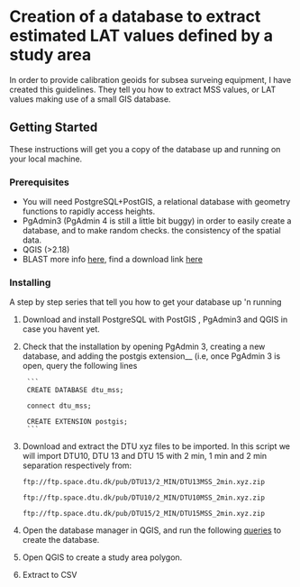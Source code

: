# Creation of a database to extract estimated LAT values defined by a study area

In order to provide calibration geoids for subsea surveing equipment, I have created this guidelines. They tell you how to extract MSS values, or LAT values making use of a small GIS database.

## Getting Started

These instructions will get you a copy of the database up and running on your local machine. 

### Prerequisites

+ You will need PostgreSQL+PostGIS, a relational database with geometry functions to rapidly access heights. 
+ PgAdmin3 (PgAdmin 4 is still a little bit buggy) in order to easily create a database, and to make random checks.  the consistency of the spatial data. 
+ QGIS (>2.18)
+ BLAST more info [here](http://www.blast-project.eu/), find a download link [here](http://blast-project.eu/media.php?file=604)

### Installing

A step by step series that tell you how to get your database up 'n running


1. Download and install PostgreSQL with PostGIS , PgAdmin3 and QGIS in case you havent yet.

2. Check that the installation by opening PgAdmin 3, creating a new database, and adding the postgis extension__
	(i.e, once PgAdmin 3 is open, query the following lines
	
		```
		CREATE DATABASE dtu_mss;
		
		connect dtu_mss;
			
		CREATE EXTENSION postgis;
		```

3. Download and extract the DTU xyz files to be imported. In this script we will import DTU10, DTU 13 and DTU 15 with 2 min, 1 min and 2 min separation respectively from:	
	```
	ftp://ftp.space.dtu.dk/pub/DTU13/2_MIN/DTU13MSS_2min.xyz.zip
	
	ftp://ftp.space.dtu.dk/pub/DTU10/2_MIN/DTU10MSS_2min.xyz.zip
	
	ftp://ftp.space.dtu.dk/pub/DTU15/2_MIN/DTU15MSS_2min.xyz.zip
	
4. Open the database manager in QGIS, and run the following [queries](./queries.sql) to create the database. 

5. Open QGIS to create a study area polygon.

6. Extract to CSV

